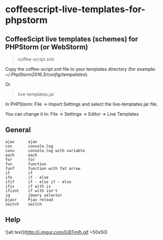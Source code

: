# coffeescript-live-templates-for-phpstorm
## CoffeeScipt live templates (schemes) for PHPStorm (or WebStorm)

> coffee-script.xml

Copy the coffee-script.xml file to your templates directory (for example: *~/.PhpStorm2016.3/config/tempalates*).

Or

> live-templates.jar

In PHPStorm: File -> Import Settings and select the live-templates.jar file.

You can change it in: File -> Settings -> Editor -> Live Templates 

## General
```
ajax      ajax
con       console.log
conv      console.log with variable
each      each
for       for
fun       function
funf      function with fat arrow
if        if
ife       if - else
ifif      if - else if - else
ifis      if with is
ifisnt    if with isn't
jq        jQuery selector
pjaxr     Pjax reload
switch    switch
```
## Help
![alt text](http://i.imgur.com/lUEFmIh.gif =50x50)
